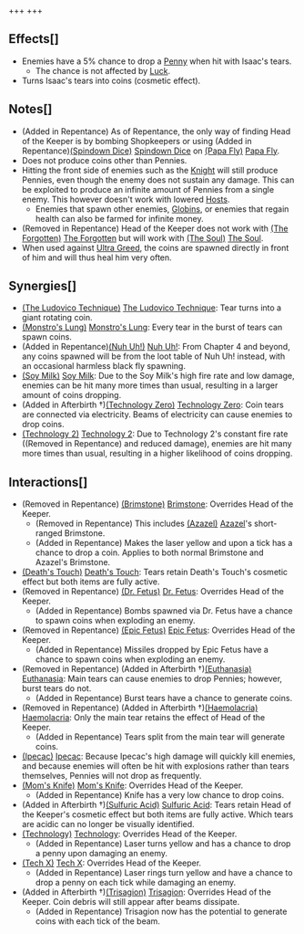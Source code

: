 +++
+++

Effects[]
---------


* Enemies have a 5% chance to drop a [Penny](/wiki/Coins#Penny "Coins") when hit with Isaac's tears.
	+ The chance is not affected by [Luck](/wiki/Luck "Luck").
* Turns Isaac's tears into coins (cosmetic effect).


Notes[]
-------


* (Added in Repentance) As of Repentance, the only way of finding Head of the Keeper is by bombing Shopkeepers or using (Added in Repentance)[(Spindown Dice)](/wiki/Spindown_Dice "Spindown Dice") [Spindown Dice](/wiki/Spindown_Dice "Spindown Dice") on [(Papa Fly)](/wiki/Papa_Fly "Papa Fly") [Papa Fly](/wiki/Papa_Fly "Papa Fly").
* Does not produce coins other than Pennies.
* Hitting the front side of enemies such as the [Knight](/wiki/Knight "Knight") will still produce Pennies, even though the enemy does not sustain any damage. This can be exploited to produce an infinite amount of Pennies from a single enemy. This however doesn't work with lowered [Hosts](/wiki/Host "Host").
	+ Enemies that spawn other enemies, [Globins](/wiki/Globin "Globin"), or enemies that regain health can also be farmed for infinite money.
* (Removed in Repentance) Head of the Keeper does not work with  [(The Forgotten)](/wiki/The_Forgotten "The Forgotten") [The Forgotten](/wiki/The_Forgotten "The Forgotten") but will work with  [(The Soul)](/wiki/The_Soul_(Character) "The Soul") [The Soul](/wiki/The_Soul_(Character) "The Soul (Character)").
* When used against [Ultra Greed](/wiki/Ultra_Greed "Ultra Greed"), the coins are spawned directly in front of him and will thus heal him very often.


Synergies[]
-----------


* [(The Ludovico Technique)](/wiki/The_Ludovico_Technique "The Ludovico Technique") [The Ludovico Technique](/wiki/The_Ludovico_Technique "The Ludovico Technique"): Tear turns into a giant rotating coin.
* [(Monstro's Lung)](/wiki/Monstro%27s_Lung "Monstro's Lung") [Monstro's Lung](/wiki/Monstro%27s_Lung "Monstro's Lung"): Every tear in the burst of tears can spawn coins.
* (Added in Repentance)[(Nuh Uh!)](/wiki/Nuh_Uh! "Nuh Uh!") [Nuh Uh!](/wiki/Nuh_Uh! "Nuh Uh!"): From Chapter 4 and beyond, any coins spawned will be from the loot table of Nuh Uh! instead, with an occasional harmless black fly spawning.
* [(Soy Milk)](/wiki/Soy_Milk "Soy Milk") [Soy Milk](/wiki/Soy_Milk "Soy Milk"): Due to the Soy Milk's high fire rate and low damage, enemies can be hit many more times than usual, resulting in a larger amount of coins dropping.
* (Added in Afterbirth †)[(Technology Zero)](/wiki/Technology_Zero "Technology Zero") [Technology Zero](/wiki/Technology_Zero "Technology Zero"): Coin tears are connected via electricity. Beams of electricity can cause enemies to drop coins.
* [(Technology 2)](/wiki/Technology_2 "Technology 2") [Technology 2](/wiki/Technology_2 "Technology 2"): Due to Technology 2's constant fire rate ((Removed in Repentance) and reduced damage), enemies are hit many more times than usual, resulting in a higher likelihood of coins dropping.


Interactions[]
--------------


* (Removed in Repentance) [(Brimstone)](/wiki/Brimstone "Brimstone") [Brimstone](/wiki/Brimstone "Brimstone"): Overrides Head of the Keeper.
	+ (Removed in Repentance) This includes  [(Azazel)](/wiki/Azazel "Azazel") [Azazel](/wiki/Azazel "Azazel")'s short-ranged Brimstone.
	+ (Added in Repentance) Makes the laser yellow and upon a tick has a chance to drop a coin. Applies to both normal Brimstone and Azazel's Brimstone.
* [(Death's Touch)](/wiki/Death%27s_Touch "Death's Touch") [Death's Touch](/wiki/Death%27s_Touch "Death's Touch"): Tears retain Death's Touch's cosmetic effect but both items are fully active.
* (Removed in Repentance) [(Dr. Fetus)](/wiki/Dr._Fetus "Dr. Fetus") [Dr. Fetus](/wiki/Dr._Fetus "Dr. Fetus"): Overrides Head of the Keeper.
	+ (Added in Repentance) Bombs spawned via Dr. Fetus have a chance to spawn coins when exploding an enemy.
* (Removed in Repentance) [(Epic Fetus)](/wiki/Epic_Fetus "Epic Fetus") [Epic Fetus](/wiki/Epic_Fetus "Epic Fetus"): Overrides Head of the Keeper.
	+ (Added in Repentance) Missiles dropped by Epic Fetus have a chance to spawn coins when exploding an enemy.
* (Removed in Repentance) (Added in Afterbirth †)[(Euthanasia)](/wiki/Euthanasia "Euthanasia") [Euthanasia](/wiki/Euthanasia "Euthanasia"): Main tears can cause enemies to drop Pennies; however, burst tears do not.
	+ (Added in Repentance) Burst tears have a chance to generate coins.
* (Removed in Repentance) (Added in Afterbirth †)[(Haemolacria)](/wiki/Haemolacria "Haemolacria") [Haemolacria](/wiki/Haemolacria "Haemolacria"): Only the main tear retains the effect of Head of the Keeper.
	+ (Added in Repentance) Tears split from the main tear will generate coins.
* [(Ipecac)](/wiki/Ipecac "Ipecac") [Ipecac](/wiki/Ipecac "Ipecac"): Because Ipecac's high damage will quickly kill enemies, and because enemies will often be hit with explosions rather than tears themselves, Pennies will not drop as frequently.
* [(Mom's Knife)](/wiki/Mom%27s_Knife "Mom's Knife") [Mom's Knife](/wiki/Mom%27s_Knife "Mom's Knife"): Overrides Head of the Keeper.
	+ (Added in Repentance) Knife has a very low chance to drop coins.
* (Added in Afterbirth †)[(Sulfuric Acid)](/wiki/Sulfuric_Acid "Sulfuric Acid") [Sulfuric Acid](/wiki/Sulfuric_Acid "Sulfuric Acid"): Tears retain Head of the Keeper's cosmetic effect but both items are fully active. Which tears are acidic can no longer be visually identified.
* [(Technology)](/wiki/Technology "Technology") [Technology](/wiki/Technology "Technology"): Overrides Head of the Keeper.
	+ (Added in Repentance) Laser turns yellow and has a chance to drop a penny upon damaging an enemy.
* [(Tech X)](/wiki/Tech_X "Tech X") [Tech X](/wiki/Tech_X "Tech X"): Overrides Head of the Keeper.
	+ (Added in Repentance) Laser rings turn yellow and have a chance to drop a penny on each tick while damaging an enemy.
* (Added in Afterbirth †)[(Trisagion)](/wiki/Trisagion "Trisagion") [Trisagion](/wiki/Trisagion "Trisagion"): Overrides Head of the Keeper. Coin debris will still appear after beams dissipate.
	+ (Added in Repentance) Trisagion now has the potential to generate coins with each tick of the beam.


